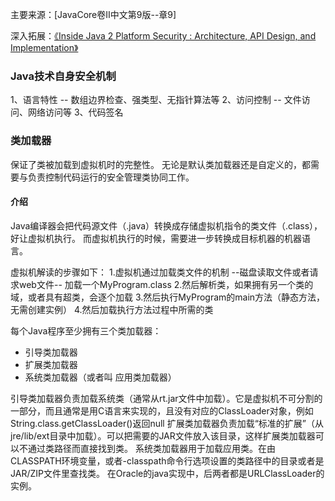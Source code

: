 主要来源：\[JavaCore卷Ⅱ中文第9版--章9\] 

深入拓展：[《Inside Java 2 Platform Security : Architecture, API Design, and Implementation》](http://www.oracle.com/technetwork/java/javaee/gong-135902.html)

### Java技术自身安全机制

1、语言特性 -- 数组边界检查、强类型、无指针算法等 2、访问控制 -- 文件访问、网络访问等 3、代码签名

### 类加载器

保证了类被加载到虚拟机时的完整性。 无论是默认类加载器还是自定义的，都需要与负责控制代码运行的安全管理类协同工作。

#### 介绍

Java编译器会把代码源文件（.java）转换成存储虚拟机指令的类文件（.class），好让虚拟机执行。 而虚拟机执行的时候，需要进一步转换成目标机器的机器语言。

虚拟机解读的步骤如下： 1.虚拟机通过加载类文件的机制 --磁盘读取文件或者请求web文件-- 加载一个MyProgram.class 2.然后解析类，如果拥有另一个类的域，或者具有超类，会逐个加载 3.然后执行MyProgram的main方法（静态方法，无需创建实例） 4.然后加载执行方法过程中所需的类

每个Java程序至少拥有三个类加载器：

* 引导类加载器
* 扩展类加载器
* 系统类加载器（或者叫 应用类加载器）

引导类加载器负责加载系统类（通常从rt.jar文件中加载）。它是虚拟机不可分割的一部分，而且通常是用C语言来实现的，且没有对应的ClassLoader对象，例如String.class.getClassLoader\(\)返回null 扩展类加载器负责加载“标准的扩展”（从jre/lib/ext目录中加载）。可以把需要的JAR文件放入该目录，这样扩展类加载器可以不通过类路径而直接找到类。 系统类加载器用于加载应用类。在由CLASSPATH环境变量，或者-classpath命令行选项设置的类路径中的目录或者是JAR/ZIP文件里查找类。 在Oracle的java实现中，后两者都是URLClassLoader的实例。

